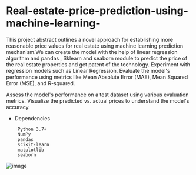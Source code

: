 # Real-estate-price-prediction-using-machine-learning-

This project abstract outlines a novel approach for establishing more reasonable price values for real estate using machine learning prediction mechanism.We can create the model with the help of linear regression algorithm and pandas , Sklearn and seaborn module to predict the price of the real estate properties and get patent of the technology.
Experiment with regression models such as Linear Regression. Evaluate the model's performance using metrics like Mean Absolute Error (MAE), Mean Squared Error (MSE), and R-squared.

Assess the model's performance on a test dataset using various evaluation metrics. Visualize the predicted vs. actual prices to understand the model's accuracy.

- Dependencies
  
       Python 3.7+
       NumPy
       pandas
       scikit-learn
       matplotlib
       seaborn
    
![image](https://github.com/Debmallya-Panja/Real-estate-price-prediction-using-machine-learning-/assets/140999209/39f52735-ce3a-47c1-b617-ebb8a6bd4794)
